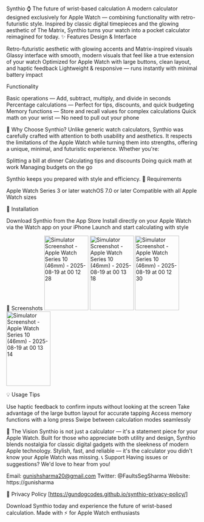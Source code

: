 Synthio ⌚️
The future of wrist-based calculation
A modern calculator designed exclusively for Apple Watch — combining functionality with retro-futuristic style. Inspired by classic digital timepieces and the glowing aesthetic of The Matrix, Synthio turns your watch into a pocket calculator reimagined for today.
✨ Features
Design & Interface

Retro-futuristic aesthetic with glowing accents and Matrix-inspired visuals
Glassy interface with smooth, modern visuals that feel like a true extension of your watch
Optimized for Apple Watch with large buttons, clean layout, and haptic feedback
Lightweight & responsive — runs instantly with minimal battery impact

Functionality

Basic operations — Add, subtract, multiply, and divide in seconds
Percentage calculations — Perfect for tips, discounts, and quick budgeting
Memory functions — Store and recall values for complex calculations
Quick math on your wrist — No need to pull out your phone

🎯 Why Choose Synthio?
Unlike generic watch calculators, Synthio was carefully crafted with attention to both usability and aesthetics. It respects the limitations of the Apple Watch while turning them into strengths, offering a unique, minimal, and futuristic experience.
Whether you're:

Splitting a bill at dinner
Calculating tips and discounts
Doing quick math at work
Managing budgets on the go

Synthio keeps you prepared with style and efficiency.
📱 Requirements

Apple Watch Series 3 or later
watchOS 7.0 or later
Compatible with all Apple Watch sizes

🚀 Installation

Download Synthio from the App Store
Install directly on your Apple Watch via the Watch app on your iPhone
Launch and start calculating with style

🎨 Screenshots
<img width="116" height="196" alt="Simulator Screenshot - Apple Watch Series 10 (46mm) - 2025-08-19 at 00 12 28" src="https://github.com/user-attachments/assets/8c5a41fb-36c7-40d8-996f-b837d4fcad73" />
<img width="116" height="196" alt="Simulator Screenshot - Apple Watch Series 10 (46mm) - 2025-08-19 at 00 13 18" src="https://github.com/user-attachments/assets/7ddb561d-87e8-4196-a782-49d60f7abdf6" />
<img width="116" height="196" alt="Simulator Screenshot - Apple Watch Series 10 (46mm) - 2025-08-19 at 00 12 30" src="https://github.com/user-attachments/assets/47d12e44-98e3-485e-94a2-ce887b57929e" />
<img width="116" height="196" alt="Simulator Screenshot - Apple Watch Series 10 (46mm) - 2025-08-19 at 00 13 14" src="https://github.com/user-attachments/assets/10069cec-02f1-41fa-bc92-1de1c3d36f41" />




💡 Usage Tips

Use haptic feedback to confirm inputs without looking at the screen
Take advantage of the large button layout for accurate tapping
Access memory functions with a long press
Swipe between calculation modes seamlessly

🔮 The Vision
Synthio is not just a calculator — it's a statement piece for your Apple Watch. Built for those who appreciate both utility and design, Synthio blends nostalgia for classic digital gadgets with the sleekness of modern Apple technology.
Stylish, fast, and reliable — it's the calculator you didn't know your Apple Watch was missing.
📞 Support
Having issues or suggestions? We'd love to hear from you!

Email: gunishsharma20@gmail.com
Twitter: @FaultsSegSharma
Website: https://gunisharma

📄 Privacy Policy 
[https://gundogcodes.github.io/synthio-privacy-policy/]

Download Synthio today and experience the future of wrist-based calculation.
Made with ⚡ for Apple Watch enthusiasts
